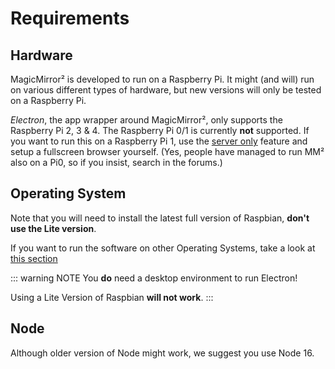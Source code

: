 # Requirements

## Hardware

MagicMirror² is developed to run on a Raspberry Pi. It might (and will) run on various different types of hardware, but new versions will only be tested on a Raspberry Pi.

_Electron_, the app wrapper around MagicMirror², only supports the Raspberry Pi 2, 3 & 4. The Raspberry Pi 0/1 is currently **not** supported. If you want to run this on a Raspberry Pi 1, use the [server only](installation.md#server-only) feature and setup a fullscreen browser yourself. (Yes, people have managed to run MM² also on a Pi0, so if you insist, search in the forums.)

## Operating System

Note that you will need to install the latest full version of Raspbian, **don't use the Lite version**.

If you want to run the software on other Operating Systems, take a look at [this section](/getting-started/installation#other-operating-systems)

::: warning NOTE
You **do** need a desktop environment to run Electron!

Using a Lite Version of Raspbian **will not work**.
:::

## Node

Although older version of Node might work, we suggest you use Node 16.
